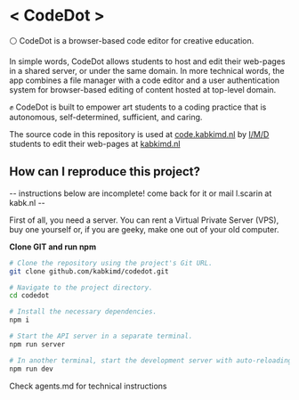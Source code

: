 # < CodeDot >

⚪ CodeDot is a browser-based code editor for creative education.

In simple words, CodeDot allows students to host and edit their web-pages in a shared server, or under the same domain. In more technical words, the app combines a file manager with a code editor and a user authentication system for browser-based editing of content hosted at top-level domain.

✊ CodeDot is built to empower art students to a coding practice that is autonomous, self-determined, sufficient, and caring. 

The source code in this repository is used at [code.kabkimd.nl](https://code.kabkimd.nl) by [I/M/D](https://www.kabk.nl/en/programmes/bachelor/interactive-media-design) students to edit their web-pages at [kabkimd.nl](https://kabkimd.nl)


## How can I reproduce this project? 

-- instructions below are incomplete! come back for it or mail l.scarin at kabk.nl --

First of all, you need a server. You can rent a Virtual Private Server (VPS), buy one yourself or, if you are geeky, make one out of your old computer.


**Clone GIT and run npm**
```sh
# Clone the repository using the project's Git URL.
git clone github.com/kabkimd/codedot.git

# Navigate to the project directory.
cd codedot

# Install the necessary dependencies.
npm i

# Start the API server in a separate terminal.
npm run server

# In another terminal, start the development server with auto-reloading and an instant preview.
npm run dev
```

Check agents.md for technical instructions
